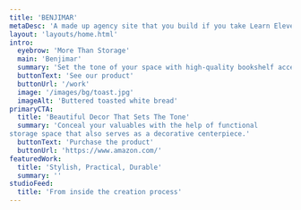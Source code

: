 ```yaml
---
title: 'BENJIMAR'
metaDesc: 'A made up agency site that you build if you take Learn Eleventy From Scratch, by Piccalilli'
layout: 'layouts/home.html'
intro:
  eyebrow: 'More Than Storage'
  main: 'Benjimar'
  summary: 'Set the tone of your space with high-quality bookshelf accessories that make a statement.'
  buttonText: 'See our product'
  buttonUrl: '/work'
  image: '/images/bg/toast.jpg'
  imageAlt: 'Buttered toasted white bread'
primaryCTA:
  title: 'Beautiful Decor That Sets The Tone'
  summary: 'Conceal your valuables with the help of functional
storage space that also serves as a decorative centerpiece.'
  buttonText: 'Purchase the product'
  buttonUrl: 'https://www.amazon.com/'
featuredWork:
  title: 'Stylish, Practical, Durable'
  summary: ''
studioFeed:
  title: 'From inside the creation process'
---
```

